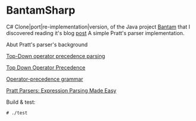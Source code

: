 # BantamSharp

C# Clone|port|re-implementation|version, of the Java project  [Bantam](https://github.com/munificent/bantam)  that I discovered   reading it's blog [post](http://journal.stuffwithstuff.com/2011/03/19/pratt-parsers-expression-parsing-made-easy/)
A simple Pratt's parser implementation.

Abut Pratt's parser's background

[Top-Down operator precedence parsing](http://eli.thegreenplace.net/2010/01/02/top-down-operator-precedence-parsing/)

[Top Down Operator Precedence](http://javascript.crockford.com/tdop/tdop.html)

[Operator-precedence grammar](http://en.wikipedia.org/wiki/Operator-precedence_grammar)

[Pratt Parsers: Expression Parsing Made Easy](https://news.ycombinator.com/item?id=2344837)

Build & test:

    # ./test